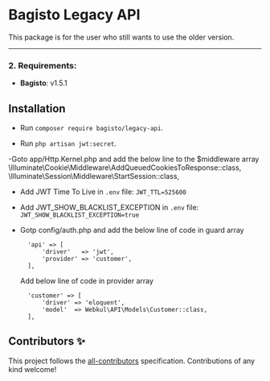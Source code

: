 # Bagisto Legacy API

This package is for the user who still wants to use the older version.

------

<!-- ALL-CONTRIBUTORS-BADGE:START - Do not remove or modify this section -->
<!-- ALL-CONTRIBUTORS-BADGE:END -->

### 2. Requirements:

* **Bagisto**: v1.5.1

## Installation

- Run `composer require bagisto/legacy-api`.

- Run `php artisan jwt:secret`.

-Goto app/Http.Kernel.php and add the below line to the $middleware array
       \Illuminate\Cookie\Middleware\AddQueuedCookiesToResponse::class,
        \Illuminate\Session\Middleware\StartSession::class,
       
- Add JWT Time To Live in `.env` file: `JWT_TTL=525600`

- Add JWT_SHOW_BLACKLIST_EXCEPTION in `.env` file: `JWT_SHOW_BLACKLIST_EXCEPTION=true`

- Gotp config/auth.php and add the below line of code in guard array 

        'api' => [
            'driver'   => 'jwt',
            'provider' => 'customer',
        ],

   Add below line of code in provider array
    
        'customer' => [
            'driver' => 'eloquent',
            'model'  => Webkul\API\Models\Customer::class,
        ],

## Contributors ✨

<!-- ALL-CONTRIBUTORS-LIST:START - Do not remove or modify this section -->

<!-- ALL-CONTRIBUTORS-LIST:END -->

This project follows the [all-contributors](https://github.com/all-contributors/all-contributors) specification. Contributions of any kind welcome!
